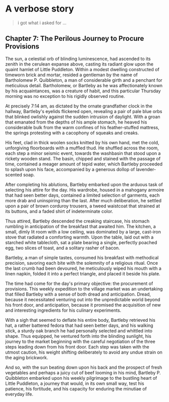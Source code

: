 # A verbose story

> i got what i asked for ...

## Chapter 7: The Perilous Journey to Procure Provisions

The sun, a celestial orb of blinding luminescence, had ascended to its zenith in the cerulean expanse above, casting its radiant glow upon the quaint hamlet of Little Puddleton. Within a modest dwelling constructed of timeworn brick and mortar, resided a gentleman by the name of Bartholomew P. Quibbleton, a man of considerable girth and a penchant for meticulous detail. Bartholomew, or Bartleby as he was affectionately known by his acquaintances, was a creature of habit, and this particular Thursday morning was no exception to his rigidly observed routine.

At precisely 7:14 am, as dictated by the ornate grandfather clock in the hallway, Bartleby's eyelids flickered open, revealing a pair of pale blue orbs that blinked owlishly against the sudden intrusion of daylight. With a groan that emanated from the depths of his ample stomach, he heaved his considerable bulk from the warm confines of his feather-stuffed mattress, the springs protesting with a cacophony of squeaks and creaks.

His feet, clad in thick woolen socks knitted by his own hand, met the cold, unforgiving floorboards with a muffled thud. He shuffled across the room, each step a minor seismic event, towards the washbasin that stood upon a rickety wooden stand. The basin, chipped and stained with the passage of time, contained a meager amount of tepid water, which Bartleby proceeded to splash upon his face, accompanied by a generous dollop of lavender-scented soap.

After completing his ablutions, Bartleby embarked upon the arduous task of selecting his attire for the day. His wardrobe, housed in a mahogany armoire that had seen better days, contained a limited selection of garments, each more drab and uninspiring than the last. After much deliberation, he settled upon a pair of brown corduroy trousers, a tweed waistcoat that strained at its buttons, and a faded shirt of indeterminate color.

Thus attired, Bartleby descended the creaking staircase, his stomach rumbling in anticipation of the breakfast that awaited him. The kitchen, a small, dimly lit room with a low ceiling, was dominated by a large, cast-iron stove that radiated a comforting warmth. Upon the table, laid out with a starched white tablecloth, sat a plate bearing a single, perfectly poached egg, two slices of toast, and a solitary rasher of bacon.

Bartleby, a man of simple tastes, consumed his breakfast with methodical precision, savoring each bite with the solemnity of a religious ritual. Once the last crumb had been devoured, he meticulously wiped his mouth with a linen napkin, folded it into a perfect triangle, and placed it beside his plate.

The time had come for the day's primary objective: the procurement of provisions. This weekly expedition to the village market was an undertaking that filled Bartleby with a sense of both dread and anticipation. Dread, because it necessitated venturing out into the unpredictable world beyond his front door, and anticipation, because it promised the acquisition of new and interesting ingredients for his culinary experiments.

With a sigh that seemed to deflate his entire body, Bartleby retrieved his hat, a rather battered fedora that had seen better days, and his walking stick, a sturdy oak branch he had personally selected and whittled into shape. Thus equipped, he ventured forth into the blinding sunlight, his journey to the market beginning with the careful negotiation of the three steps leading down from his front door. Each step was taken with the utmost caution, his weight shifting deliberately to avoid any undue strain on the aging brickwork.

And so, with the sun beating down upon his back and the prospect of fresh vegetables and perhaps a juicy cut of beef looming in his mind, Bartleby P. Quibbleton embarked upon his weekly pilgrimage to the bustling heart of Little Puddleton, a journey that would, in its own small way, test his patience, his fortitude, and his capacity for enduring the minutiae of everyday life.
